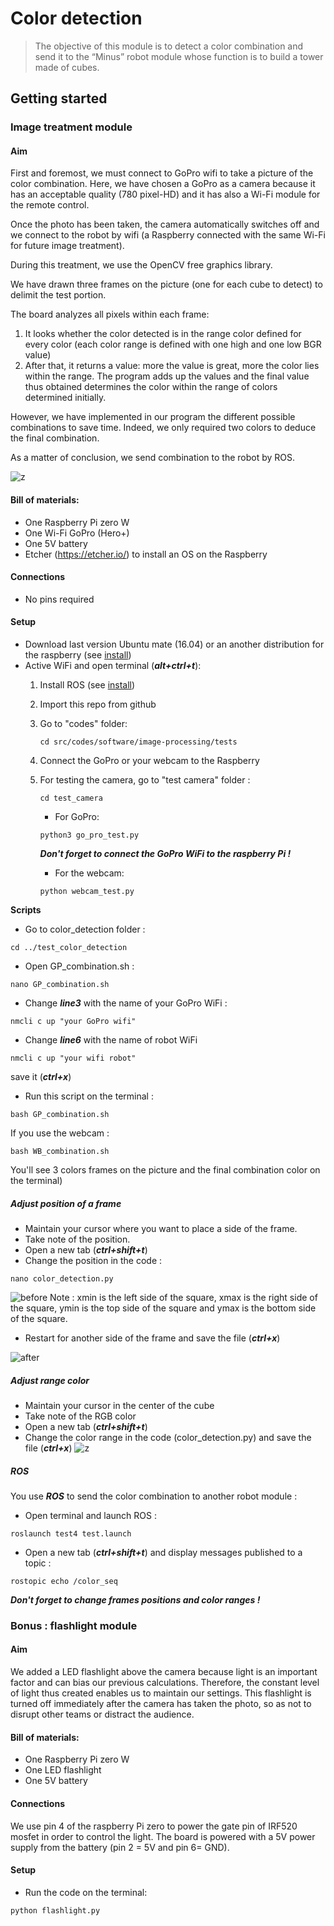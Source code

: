 # Color detection

>The objective of this module is to detect a color combination and send it to the “Minus” robot module whose function is to build a tower made of cubes.

## Getting started

### Image treatment module


#### Aim 

First and foremost, we must connect to GoPro wifi to take a picture of the color combination. Here, we have chosen a GoPro as a camera because it has an acceptable quality (780 pixel-HD) and it has also a Wi-Fi module for the remote control.

Once the photo has been taken, the camera automatically switches off and we connect to the robot by wifi (a Raspberry connected with the same Wi-Fi for future image treatment).

During this treatment, we use the OpenCV free graphics library.

We have drawn three frames on the picture (one for each cube to detect) to delimit the test portion. 
  
The board analyzes all pixels within each frame: 
1.	It looks whether the color detected is in the range color defined for every color (each color range is defined with one high and one low BGR value)
2.	After that, it returns a value: more the value is great, more the color lies within the range. The program adds up the values and the final value thus obtained determines the color within the range of colors determined initially. 

However, we have implemented in our program the different possible combinations to save time. Indeed, we only required two colors to deduce the final combination.

As a matter of conclusion, we send combination to the robot by ROS. 

![z](../img/software/image-processing/image1.png)
#### Bill of materials: 

- One Raspberry Pi zero W
- One Wi-Fi GoPro (Hero+) 
- One 5V battery
- Etcher (https://etcher.io/) to install an OS on the Raspberry

#### Connections

- No pins required  

#### Setup 
- Download last version Ubuntu mate (16.04) or an another distribution for the raspberry (see [install](ros/install.md))
- Active WiFi and open terminal (***alt+ctrl+t***):
	1) Install ROS (see [install](ros/install.md))
	2) Import this repo from github 
	3) Go to "codes" folder: 
		```
		cd src/codes/software/image-processing/tests
		```
	4) Connect the GoPro or your webcam to the Raspberry
	4) For testing the camera, go to "test camera" folder : 
		```
		cd test_camera
		```
		- For GoPro: 
		```
		python3 go_pro_test.py
		``` 
		***Don't forget to connect the GoPro WiFi to the raspberry Pi !***
		
		- For the webcam: 
		```
		python webcam_test.py
		``` 
	
**Scripts**
- Go to color_detection folder :
```
cd ../test_color_detection
```
- Open GP_combination.sh :
```
nano GP_combination.sh 
```  
- Change ***line3*** with the name of your GoPro WiFi :
```
nmcli c up "your GoPro wifi"
```
- Change ***line6*** with the name of robot WiFi 
```
nmcli c up "your wifi robot"
```
save it (***ctrl+x***)

- Run this script on the terminal : 
```
bash GP_combination.sh 
``` 
If you use the webcam : 
```
bash WB_combination.sh 
```
You'll see 3 colors frames on the picture and the final combination color on the terminal)

##### Adjust position of a frame
- Maintain your cursor where you want to place a side of the frame.
- Take note of the position. 
- Open a new tab (***ctrl+shift+t***)
- Change the position in the code :
```
nano color_detection.py
```
![before](../img/software/image-processing/image2.png)
Note : xmin is the left side of the square, xmax is the right side of the square, ymin is the top side of the square and ymax is the bottom side of the square.
- Restart for another side of the frame and save the file (***ctrl+x***)

![after](../img/software/image-processing/image3.png)

##### Adjust range color 
- Maintain your cursor in the center of the cube 
- Take note of the RGB color  
- Open a new tab (***ctrl+shift+t***)
- Change the color range in the code (color_detection.py) and save the file (***ctrl+x***)
![z](../img/software/image-processing/image4.png)

##### ROS

You use ***ROS*** to send the color combination to another robot module :
- Open terminal and launch ROS : 
````
roslaunch test4 test.launch 
```` 
- Open a new tab (***ctrl+shift+t***) and display messages published to a topic : 
 
```` 
rostopic echo /color_seq 
````
***Don't forget to change frames positions and color ranges !***
### Bonus : flashlight module

#### Aim

We added a LED flashlight above the camera because light is an important factor and can bias our previous calculations. Therefore, the constant level of light thus created enables us to maintain our settings. This flashlight is turned off immediately after the camera has taken the photo, so as not to disrupt other teams or distract the audience. 

#### Bill of materials: 

- One Raspberry Pi zero W
- One LED flashlight 
- One 5V battery

#### Connections

We use pin 4 of the raspberry Pi zero to power the gate pin of IRF520 mosfet in order to control the light. The board is powered with a 5V power supply from the battery (pin 2 = 5V and pin 6= GND).

#### Setup 
- Run the code on the terminal: 
```
python flashlight.py
```
